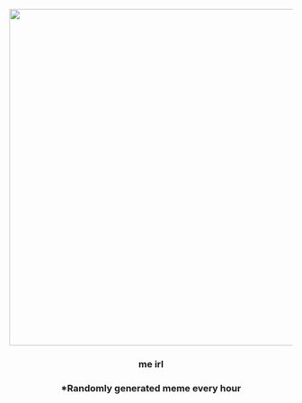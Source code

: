 <p align="center">
        <img src="https://i.redd.it/ehmh02swqpg91.jpg" width="600" height="600">
        </p>
        <h3 align="center">me irl</h3>
        <h3 align="center">*Randomly generated meme every hour</h3>
    